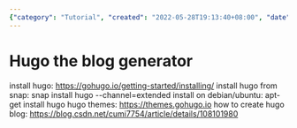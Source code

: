 ```yaml
---
{"category": "Tutorial", "created": "2022-05-28T19:13:40+08:00", "date": "2022-05-28 19:13:40", "description": "This text serves as a comprehensive guide for installing and utilizing Hugo, a widely-used blog generator. It offers step-by-step instructions on how to download and set up the software, along with recommendations on selecting and implementing various themes to enhance your Hugo blog.", "modified": "2022-05-29T11:34:48+08:00", "tags": ["hugo", "blogging", "installation", "themes", "blog generator"], "title": "Master Hugo: A Comprehensive Guide to Installing and Theming Your Blog"}
---
```

# Hugo the blog generator
install hugo:
https://gohugo.io/getting-started/installing/
install hugo from snap:
snap install hugo --channel=extended
install on debian/ubuntu:
apt-get install hugo
hugo themes:
https://themes.gohugo.io
how to create hugo blog:
https://blog.csdn.net/cumi7754/article/details/108101980